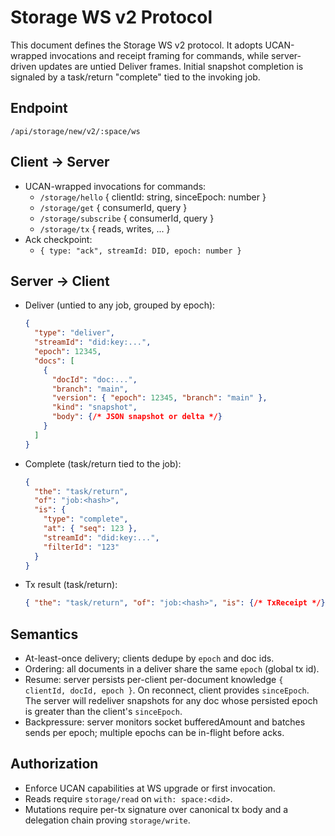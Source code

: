 # Storage WS v2 Protocol

This document defines the Storage WS v2 protocol. It adopts UCAN-wrapped
invocations and receipt framing for commands, while server-driven updates are
untied Deliver frames. Initial snapshot completion is signaled by a task/return
"complete" tied to the invoking job.

## Endpoint

`/api/storage/new/v2/:space/ws`

## Client → Server

- UCAN-wrapped invocations for commands:
  - `/storage/hello` { clientId: string, sinceEpoch: number }
  - `/storage/get` { consumerId, query }
  - `/storage/subscribe` { consumerId, query }
  - `/storage/tx` { reads, writes, ... }
- Ack checkpoint:
  - `{ type: "ack", streamId: DID, epoch: number }`

## Server → Client

- Deliver (untied to any job, grouped by epoch):
  ```json
  {
    "type": "deliver",
    "streamId": "did:key:...",
    "epoch": 12345,
    "docs": [
      {
        "docId": "doc:...",
        "branch": "main",
        "version": { "epoch": 12345, "branch": "main" },
        "kind": "snapshot",
        "body": {/* JSON snapshot or delta */}
      }
    ]
  }
  ```
- Complete (task/return tied to the job):
  ```json
  {
    "the": "task/return",
    "of": "job:<hash>",
    "is": {
      "type": "complete",
      "at": { "seq": 123 },
      "streamId": "did:key:...",
      "filterId": "123"
    }
  }
  ```
- Tx result (task/return):
  ```json
  { "the": "task/return", "of": "job:<hash>", "is": {/* TxReceipt */} }
  ```

## Semantics

- At-least-once delivery; clients dedupe by `epoch` and doc ids.
- Ordering: all documents in a deliver share the same `epoch` (global tx id).
- Resume: server persists per-client per-document knowledge
  `{ clientId, docId,
  epoch }`. On reconnect, client provides `sinceEpoch`.
  The server will redeliver snapshots for any doc whose persisted epoch is
  greater than the client's `sinceEpoch`.
- Backpressure: server monitors socket bufferedAmount and batches sends per
  epoch; multiple epochs can be in-flight before acks.

## Authorization

- Enforce UCAN capabilities at WS upgrade or first invocation.
- Reads require `storage/read` on `with: space:<did>`.
- Mutations require per-tx signature over canonical tx body and a delegation
  chain proving `storage/write`.
